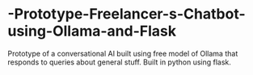 # -Prototype-Freelancer-s-Chatbot-using-Ollama-and-Flask
Prototype of a conversational AI built using free model of Ollama that responds to queries about general stuff. Built in python using flask.
